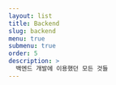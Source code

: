 ```yaml
---
layout: list
title: Backend
slug: backend
menu: true
submenu: true
order: 5
description: >
  백엔드 개발에 이용했던 모든 것들
---
```

